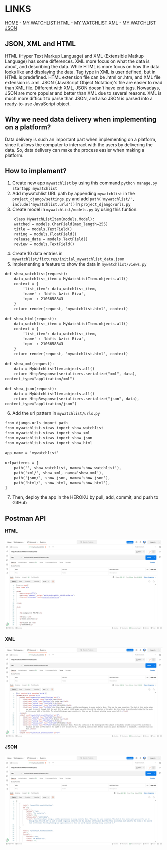 # LINKS
[HOME](https://pbp-assg-2.herokuapp.com) -
[MY WATCHLIST HTML](https://pbp-assg-2.herokuapp.com/mywatchlist/html/) -
[MY WATCHLIST XML](https://pbp-assg-2.herokuapp.com/mywatchlist/xml/) -
[MY WATCHLIST JSON](https://pbp-assg-2.herokuapp.com/mywatchlist/json/)

## JSON, XML and HTML
HTML (Hyper Text Markup Language) and XML (Extensible Matkup Language) has some differences. XML more focus on what the data is about, and describing the data. While HTML is more focus on how the data looks like and displaying the data. Tag type in XML is user defined, but in HTML is predefined. HTML extension file can be .html or .htm, and XML file extension is .xml. JSON (JavaScript Object Notation)'s file are easier to read than XML file. Different with XML, JSON doesn't have end tags. Nowadays, JSON are more popular and better than XML due to several reasons. XML is much more difficult to parse than JSON, and also JSON is parsed into a ready-to-use JavaScript object. 

## Why we need data delivery when implementing on a platform?
Data delivery is such an important part when implementing on a platform, since it allows the computer to interract with the users by delivering the data. So, data delivery can make the process easier when making a platform.

## How to implement?
1. Create new app `mywatchlist` by using this command
```python manage.py startapp mywatchlist```
2. Add mywatchlist URL path by appending `mywatchlist` in the `project_django/settings.py` and add `path('mywatchlist/', include('mywatchlist.urls'))` in `project_django/urls.py`
3. Create model in `mywatchlist/models.py` by using this funtion:
```shell
    class MyWatchListItem(models.Model):
    watched = models.CharField(max_length=255)
    title = models.TextField()
    rating = models.FloatField()
    release_date = models.TextField()
    review = models.TextField()
```
4. Create 10 data entries in `mywatchlist/fixtures/initial_mywatchlist_data.json`
5. Implementing a feature to show the data in `mywatchlist/views.py`
```shell
def show_watchlist(request):
    data_watchlist_item = MyWatchListItem.objects.all()
    context = {
        'list_item': data_watchlist_item,
        'name' : 'Nafis Azizi Riza',
        'npm' : 2106658843
    }
    return render(request, "mywatchlist.html", context)

def show_html(request):
    data_watchlist_item = MyWatchListItem.objects.all()
    context = {
        'list_item': data_watchlist_item,
        'name' : 'Nafis Azizi Riza',
        'npm' : 2106658843
    }
    return render(request, "mywatchlist.html", context)

def show_xml(request):
    data = MyWatchListItem.objects.all()
    return HttpResponse(serializers.serialize("xml", data), content_type="application/xml")

def show_json(request):
    data = MyWatchListItem.objects.all()
    return HttpResponse(serializers.serialize("json", data), content_type="application/json")
```
6. Add the url pattern in `mywatchlist/urls.py`
```shell
from django.urls import path
from mywatchlist.views import show_watchlist
from mywatchlist.views import show_xml
from mywatchlist.views import show_json
from mywatchlist.views import show_html

app_name = 'mywatchlist'

urlpatterns = [
    path('', show_watchlist, name='show_watchlist'),
    path('xml/', show_xml, name='show_xml'),
    path('json/', show_json, name='show_json'),
    path('html/', show_html, name='show_html'),
] 
```
7. Then, deploy the app in the HEROKU by pull, add, commit, and push to GitHub

## Postman API
#### HTML
![alt text](./asset/html.jpg "HTML")
#### XML
![alt text](./asset/xml.jpg "XML")
#### JSON
![alt text](./asset/json.jpg "JSON")